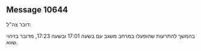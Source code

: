 ## Message 10644

דובר צה"ל:

בהמשך להתרעות שהופעלו במרחב משגב עם בשעה 17:01 ובשעה 17:23, מדובר בזיהוי שווא.

